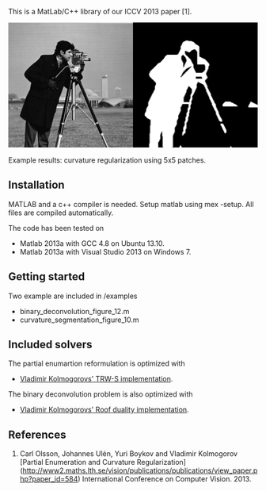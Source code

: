 This is a MatLab/C++ library of our ICCV 2013 paper [1].

![Example result](screenshot/cameraman5x5.png)

Example results: curvature regularization using 5x5 patches.

Installation
----------
MATLAB and a c++ compiler is needed. 
Setup matlab using mex -setup.
All files are compiled automatically.

The code has been tested on
* Matlab 2013a with GCC 4.8 on Ubuntu 13.10.
* Matlab 2013a with Visual Studio 2013 on Windows 7.

Getting started
----------
Two example are included in /examples
* binary_deconvolution_figure_12.m
* curvature_segmentation_figure_10.m

Included solvers
----------
The partial enumartion reformulation is optimized with

* [Vladimir Kolmogorovs' TRW-S implementation](http://pub.ist.ac.at/~vnk/papers/TRW-S.html).

The binary deconvolution problem is also optimized with

* [Vladimir Kolmogorovs' Roof duality implementation](http://pub.ist.ac.at/~vnk/software.html).

References
----------
1. Carl Olsson, Johannes Ulén, Yuri Boykov and Vladimir Kolmogorov 
 [Partial Enumeration and Curvature Regularization]
(http://www2.maths.lth.se/vision/publications/publications/view_paper.php?paper_id=584)
International Conference on Computer Vision. 2013.
